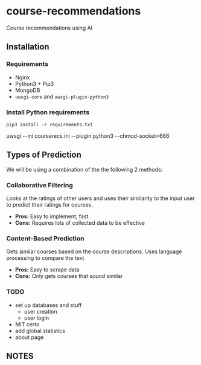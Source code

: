 # course-recommendations
Course recommendations using AI

## Installation

### Requirements
+ Nginx
+ Python3 + Pip3
+ MongoDB
+ `uwsgi-core` and `uwsgi-plugin-python3`

### Install Python requirements
```
pip3 install -r requirements.txt
```

uwsgi --ini courserecs.ini --plugin python3 --chmod-socket=666


## Types of Prediction
We will be using a combination of the the following 2 methods:

### Collaborative Filtering
Looks at the ratings of other users and uses their similarity to the input user to predict their ratings for courses.
+ **Pros:** Easy to implement, fast
+ **Cons:** Requires lots of collected data to be effective

### Content-Based Prediction
Gets similar courses based on the course descriptions. Uses language processing to compare the text
+ **Pros:** Easy to scrape data
+ **Cons:** Only gets courses that _sound_ similar

### TODO
+ set up databases and stuff
	+ user creation
	+ user login
+ MIT certs
+ add global statistics
+ about page


## NOTES